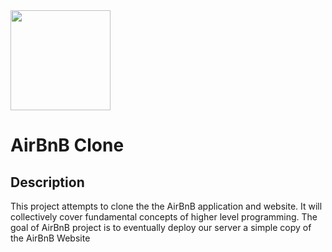 <img src="https://github.com/jarehec/AirBnB_clone_v3/blob/master/dev/HBTN-hbnb-Final.png" width="160" height=auto />

# AirBnB Clone


## Description

This project attempts to clone the the AirBnB application and website. It will collectively cover fundamental concepts of higher level programming. The goal of AirBnB project is to eventually deploy our server a simple copy of the AirBnB Website



```
